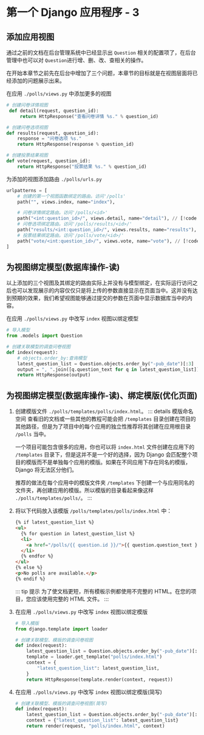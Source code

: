 # 第一个 Django 应用程序 - 3

## 添加应用视图

通过之前的文档在后台管理系统中已经显示出 `Question` 相关的配置项了，在后台管理中也可以对 `Question`进行增、删、改、查相关的操作。

在开始本章节之前先在后台中增加了三个问题，本章节的目标就是在视图层面将已经添加的问题展示出来。

在应用 `./polls/views.py` 中添加更多的视图

```py
# 创建问卷详情视图
 def detail(request, question_id):
     return HttpResponse("查看问卷详情 %s." % question_id)

# 创建问卷选项视图
def results(request, question_id):
    response = "问卷选项 %s."
    return HttpResponse(response % question_id)

# 创建投票结果视图
def vote(request, question_id):
    return HttpResponse("投票结果 %s." % question_id)
```

为添加的视图添加路由 `./polls/urls.py`

```py
urlpatterns = [
    # 创建的第一个视图函数绑定的路由。访问'/polls'
    path("", views.index, name="index"),

    # 问卷详情绑定路由。访问'/polls/<id>'
    path("<int:question_id>/", views.detail, name="detail"), // [!code hl]
    # 问卷选项绑定路由。访问'/polls/results/<id>/'
    path("results/<int:question_id>/", views.results, name="results"), // [!code hl]
    # 投票结果绑定路由。访问'/polls/vote/<id>/'
    path("vote/<int:question_id>/", views.vote, name="vote"), // [!code hl]
]
```

## 为视图绑定模型(数据库操作-读)

以上添加的三个视图及其绑定的路由实际上并没有与模型绑定，在实际运行访问之后也可以发现展示的内容仅仅只是将上传的参数直接显示在页面当中。这并没有达到预期的效果，我们希望视图能够通过提交的参数在页面中显示数据库当中的内容。

在应用 `./polls/views.py` 中改写 `index` 视图以绑定模型

```py
# 导入模型
from .models import Question

# 创建关联模型的调查问卷视图
def index(request):
    # objects.order_by:查询模型
    latest_question_list = Question.objects.order_by("-pub_date")[:3]
    output = ", ".join([q.question_text for q in latest_question_list])
    return HttpResponse(output)
```

## 为视图绑定模型(数据库操作-读)、绑定模版(优化页面)

1. 创建模版文件 `./polls/templates/polls/index.html`。
   ::: details 模版命名空间
   查看旧的文档或一些其他的教程可能会把 `/templates` 目录创建在项目的其他路径，但是为了项目中的每个应用的独立性推荐将其创建在应用根目录 `/polls` 当中。

   一个项目可能包含很多的应用，你也可以将 `index.html` 文件创建在应用下的 `/templates` 目录下，但是这并不是一个好的选择，因为 Django 会匹配整个项目的模版而不是单独每个应用的模版。如果在不同应用下存在同名的模版，Django 将无法区分他们。

   推荐的做法在每个应用中的模版文件夹 `/templates` 下创建一个与应用同名的文件夹，再创建应用的模版。所以模版的目录看起来像这样 `./polls/templates/polls/`。
   :::

2. 将以下代码放入该模版 `/polls/templates/polls/index.html` 中：

   ```html
   {% if latest_question_list %}
   <ul>
     {% for question in latest_question_list %}
     <li>
       <a href="/polls/{{ question.id }}/">{{ question.question_text }}</a>
     </li>
     {% endfor %}
   </ul>
   {% else %}
   <p>No polls are available.</p>
   {% endif %}
   ```

   ::: tip 提示
   为了使文档更短，所有模板示例都使用不完整的 HTML。在您的项目，您应该使用完整的 HTML 文件。
   :::

3. 在应用 `./polls/views.py` 中改写 `index` 视图以绑定模版

   ```py
   # 导入模版
   from django.template import loader

   # 创建关联模型、模版的调查问卷视图
   def index(request):
       latest_question_list = Question.objects.order_by("-pub_date")[:3]
       template = loader.get_template("polls/index.html")
       context = {
           "latest_question_list": latest_question_list,
       }
       return HttpResponse(template.render(context, request))
   ```

4. 在应用 `./polls/views.py` 中改写 `index` 视图以绑定模版(简写)
   ```py
   # 创建关联模型、模版的调查问卷视图(简写)
   def index(request):
       latest_question_list = Question.objects.order_by("-pub_date")[:3]
       context = {"latest_question_list": latest_question_list}
       return render(request, "polls/index.html", context)
   ```
